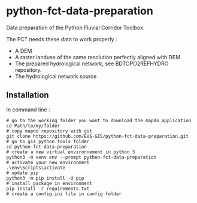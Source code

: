 # python-fct-data-preparation
Data preparation of the Python Fluvial Corridor Toolbox.

The FCT needs these data to work properly : 
- A DEM
- A raster landuse of the same resolution perfectly aligned with DEM
- The prepared hydrological network, see BDTOPO2REFHYDRO repository.
- The hydrological network source 

## Installation
In command line :

```
# go to the working folder you want to download the mapdo application
cd Path/to/my/folder
# copy mapdo repository with git
git clone https://github.com/EVS-GIS/python-fct-data-preparation.git
# go to gis_python_tools folder
cd python-fct-data-preparation
# create a new virtual environnement in python 3
python3 -m venv env --prompt python-fct-data-preparation
# activate your new environment
.\env\Scripts\activate
# update pip
python3 -m pip install -U pip
# install package in environment
pip install -r requirements.txt
# create a config.ini file in config folder
```